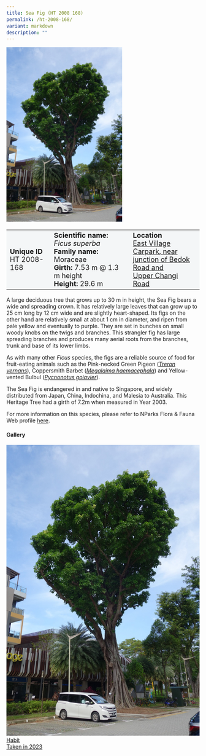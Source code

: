```yaml
---
title: Sea Fig (HT 2008 168)
permalink: /ht-2008-168/
variant: markdown
description: ""
---
```

<div class="isomer-image-wrapper">
<img style="width: 60%" src="/images/Heritage_trees_photos/ficsup_ht2008-168_habit.jpg"> 
</div><table style="minWidth: 100px; font-size: 18px; background: #F4F6F7">
<tbody><tr>
<td rowspan="1" colspan="1">
<strong>Unique ID</strong>
<br>HT 2008-168
</td>
<td rowspan="1" colspan="1">
<strong>Scientific name:</strong> <em>Ficus superba</em> 
<br><strong>Family name:</strong> Moraceae
<br><strong>Girth:</strong> 7.53 m @ 1.3 m height
<br><strong>Height: </strong>29.6 m
</td>
<td rowspan="1" colspan="1">
<strong>Location</strong><a href="https://www.onemap.gov.sg/?lat=1.3321159999988958&amp;lng=103.9462810000039">
<br>East Village Carpark, near<br>junction of Bedok Road and<br>Upper Changi Road</a>
</td>
</tr>
</tbody></table>
<p>A large deciduous tree that grows up to 30 m in height, the Sea Fig bears a wide and spreading crown. It has relatively large leaves that can grow up to 25 cm long by 12 cm wide and are slightly heart-shaped. Its figs on the other hand are relatively small at about 1 cm in diameter, and ripen from pale yellow and eventually to purple. They are set in bunches on small woody knobs on the twigs and branches. This strangler fig has large spreading branches and produces many aerial roots from the branches, trunk and base of its lower limbs.</p>

<p>As with many other <em>Ficus</em> species, the figs are a reliable source of food for fruit-eating animals such as the Pink-necked Green Pigeon (<a href="https://www.nparks.gov.sg/florafaunaweb/fauna/6/4/645"><em>Treron vernans</em></a>), Coppersmith Barbet (<a href="https://www.nparks.gov.sg/florafaunaweb/fauna/3/5/35"><em>Megalaima haemacephala</em></a>) and Yellow-vented Bulbul (<a href="https://www.nparks.gov.sg/florafaunaweb/fauna/7/6/763"><em>Pycnonotus goiavier</em></a>).</p>
  
<p>The Sea Fig is endangered in and native to Singapore, and widely distributed from Japan, China, Indochina, and Malesia to Australia. This Heritage Tree had a girth of 7.2m when measured in Year 2003.</p>
	
<p>For more information on this species, please refer to NParks Flora &amp; Fauna Web profile <a href="https://www.nparks.gov.sg/florafaunaweb/flora/2/9/2916">here</a>.</p>

<h4><b>Gallery</b></h4>
<div class="isomer-card-grid">
<a href="/images/Heritage_trees_photos/ficsup_ht2008-168_habit.jpg" class="isomer-card">
<div class="isomer-card-image">
<div class="isomer-image-wrapper"><img src="/images/Heritage_trees_photos/ficsup_ht2008-168_habit.jpg"></div></div>
<div class="isomer-card-body"><div class="isomer-card-title">Habit</div><div class="isomer-card-description">Taken in 2023</div></div></a><p></p></div>